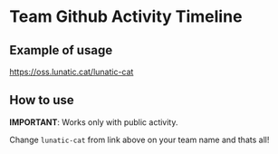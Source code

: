 # Team Github Activity Timeline

## Example of usage

https://oss.lunatic.cat/lunatic-cat


## How to use

**IMPORTANT**: Works only with public activity.

Change `lunatic-cat` from link above on your team name and thats all!
